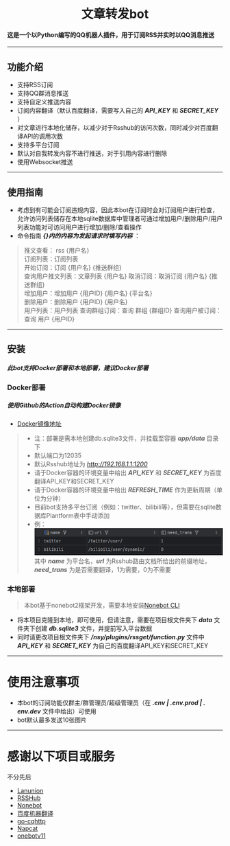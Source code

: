<h1><div style="text-align: center;">文章转发bot</div></h1>
<h4>这是一个以Python编写的QQ机器人插件，用于订阅RSS并实时以QQ消息推送</h4>

---
## 功能介绍
- 支持RSS订阅
- 支持QQ群消息推送
- 支持自定义推送内容
- 订阅内容翻译（默认百度翻译，需要写入自己的 ***API_KEY*** 和 ***SECRET_KEY*** ）
- 对文章进行本地化储存，以减少对于Rsshub的访问次数，同时减少对百度翻译API的调用次数
- 支持多平台订阅
- 默认对自我转发内容不进行推送，对于引用内容进行删除
- 使用Websocket推送
---
## 使用指南
- 考虑到有可能会订阅违规内容，因此本bot在订阅时会对订阅用户进行检查，允许访问列表储存在本地sqlite数据库中管理者可通过增加用户/删除用户/用户列表功能对可访问用户进行增加/删除/查看操作
- 命令指南 ***{}内的内容为发起请求时填写内容*** ：  
> 推文查看： rss {用户名}  
> 订阅列表：订阅列表  
> 开始订阅：订阅 {用户名} {推送群组}  
> 查询用户推文列表：文章列表 {用户名}
> 取消订阅：取消订阅 {用户名} {推送群组}  
> 增加用户：增加用户 {用户ID} {用户名} {平台名}  
> 删除用户：删除用户 {用户ID} {用户名}  
> 用户列表：用户列表
> 查询群组订阅：查询 群组 {群组ID}
> 查询用户被订阅：查询 用户 {用户ID}
---
## 安装
##### 此bot支持Docker部署和本地部署，建议Docker部署
### Docker部署
##### 使用Github的Action自动构建Docker镜像
- [Docker镜像地址](https://hub.docker.com/r/tano26/nsybot/tags)
>  - 注：部署是需本地创建db.sqlite3文件，并挂载至容器 ***app/data*** 目录下  
 >   - 默认端口为12035  
>   - 默认Rsshub地址为 *http://192.168.1.1:1200*  
>   - 请于Docker容器的环境变量中给出 ***API_KEY*** 和 ***SECRET_KEY*** 为百度翻译API_KEY和SECRET_KEY  
>   - 请于Docker容器的环境变量中给出 ***REFRESH_TIME*** 作为更新周期（单位为分钟）
>   - 目前bot支持多平台订阅（例如：twitter、bilibili等），但需要在sqlite数据库Plantform表中手动添加  
>   - 例：  
>   ![这是图片](/docs/img.png "Magic Gardens")  
> 其中 ***name*** 为平台名，***url*** 为Rsshub路由文档所给出的前缀地址，***need_trans*** 为是否需要翻译，1为需要，0为不需要
### 本地部署
>本bot基于nonebot2框架开发，需要本地安装[Nonebot CLI](https://nonebot.dev/docs/quick-start)  
- 将本项目克隆到本地，即可使用，但请注意，需要在项目根文件夹下 ***data*** 文件夹下创建 ***db.sqlite3*** 文件，并提前写入平台数据  
- 同时请更改项目根文件夹下 ***/nsy/plugins/rssget/function.py*** 文件中 ***API_KEY*** 和 ***SECRET_KEY*** 为自己的百度翻译API_KEY和SECRET_KEY  

---
# 使用注意事项
- 本bot的订阅功能仅群主/群管理员/超级管理员（在 ***.env | .env.prod | . env.dev*** 文件中给出）可使用
- bot默认最多发送10张图片
---
# 感谢以下项目或服务

不分先后
* [Lanunion](https://baike.baidu.com/item/%E9%87%8D%E5%BA%86%E5%A4%A7%E5%AD%A6%E8%93%9D%E7%9B%9F/18227014)
* [RSSHub](https://github.com/DIYgod/RSSHub)
* [Nonebot](https://github.com/nonebot/nonebot2)
* [百度机器翻译](https://cloud.baidu.com/doc/API/index.html)
* [go-cqhttp](https://github.com/Mrs4s/go-cqhttp)
* [Napcat](https://napneko.github.io/guide/napcat)
* [onebotv11](https://283375.github.io/onebot_v11_vitepress/)
